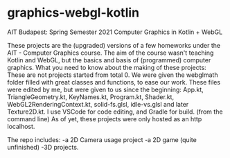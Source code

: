 # graphics-webgl-kotlin
AIT Budapest: Spring Semester 2021
Computer Graphics in Kotlin + WebGL

These projects are the (upgraded) versions of a few homeworks under the AIT - Computer Graphics course. The aim of the course wasn't teaching Kotlin and WebGL, but the basics and basis of (programmed) computer graphics. What you need to know about the making of these projects:
These are not projects started from total 0. We were given the webglmath folder filled with great classes and functions, to ease our work. These files were edited by me, but were given to us since the beginning: App.kt, TriangleGeometry.kt, KeyNames.kt, Program.kt, Shader.kt, WebGL2RenderingContext.kt, solid-fs.glsl, idle-vs.glsl and later Texture2D.kt.
I use VSCode for code editing, and Gradle for build. (from the command line)
As of yet, these projects were only hosted as an http localhost.

The repo includes:
-a 2D Camera usage project
-a 2D game (quite unfinished)
-3D projects.
